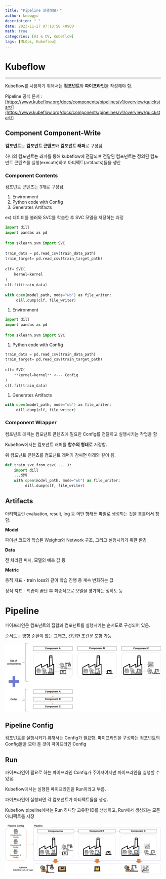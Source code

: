 ```yaml
---
title: "Pipeline 실행해보기"
author: knowgyu
description: " "
date: 2023-11-27 07:10:58 +0900
math: true
categories: [AI & CV, Kubeflow]
tags: [MLOps, Kubeflow]
---
```


# Kubeflow

---

Kubeflow를 사용하기 위해서는 **컴포넌트**와 **파이프라인**을 작성해야 함.

Pipeline 공식 문서 : [https://www.kubeflow.org/docs/components/pipelines/v1/overview/quickstart/](https://www.kubeflow.org/docs/components/pipelines/v1/overview/quickstart/)<br>

## Component Component-Write

**컴포넌트**는 **컴포넌트 콘텐츠**와 **컴포넌트 래퍼**로 구성됨.

하나의 컴포넌트는 래퍼를 통해 kubeflow에 전달되며 전달된 컴포넌트는 정의된 컴포넌트 콘텐츠를 실행(execute)하고 아티팩트(artifacts)들을 생산

### Component Contents

컴포넌트 콘텐츠는 3개로 구성됨.

1. Environment
2. Python code with Config
3. Generates Artifacts

ex) 데이터를 불러와 SVC를 학습한 후 SVC 모델을 저장하는 과정

```python
import dill
import pandas as pd

from sklearn.svm import SVC

train_data = pd.read_csv(train_data_path)
train_target= pd.read_csv(train_target_path)

clf= SVC(
    kernel=kernel
)
clf.fit(train_data)

with open(model_path, mode="wb") as file_writer:
     dill.dump(clf, file_writer)
```

1. Environment

```python
import dill
import pandas as pd

from sklearn.svm import SVC
```

1. Python code with Config

```python
train_data = pd.read_csv(train_data_path)
train_target= pd.read_csv(train_target_path)

clf= SVC(
    **kernel=kernel** <--- Config
)
clf.fit(train_data)
```

1. Generates Artifacts

```python
with open(model_path, mode="wb") as file_writer:
     dill.dump(clf, file_writer)
```

### Component Wrapper

컴포넌트 래퍼는 컴포넌트 콘텐츠에 필요한 Config를 전달하고 실행시키는 작업을 함

Kubeflow에서는 컴포넌트 래퍼를 **함수의 형태**로 저장함.

위 컴포넌트 콘텐츠를 컴포넌트 래퍼가 감싸면 아래와 같이 됨.

```python
def train_svc_from_csv( ... ):
	import dill
	...생략
	with open(model_path, mode="wb") as file_writer:
	     dill.dump(clf, file_writer)
```

## Artifacts

아티팩트란 evaluation, result, log 등 어떤 형태든 파일로 생성되는 것을 통틀어서 칭함.

**Model**

파이썬 코드와 학습된 Weights와 Network 구조, 그리고 실행시키기 위한 환경

**Data**

전 처리된 피처, 모델의 예측 값 등

**Metric**

동적 지표 - train loss와 같이 학습 진행 중 계속 변화하는 값

정적 지표 - 학습이 끝난 후 최종적으로 모델을 평가하는 정확도 등

# Pipeline

파이프라인은 컴포넌트의 집합과 컴포넌트를 실행시키는 순서도로 구성되어 있음.

순서도는 방향 순환이 없는 그래프, 간단한 조건문 포함 가능

![Untitled](/assets/img/kubeflow/kubepipe501.png)

## Pipeline Config

컴포넌트를 실행시키기 위해서는 Config가 필요함. 
파이프라인을 구성하는 컴포넌트의 Config들을 모아 둔 것이 파이프라인 Config

## Run

파이프라인이 필요로 하는 파이프라인 Config가 주어져야지만 파이프라인을 실행할 수 있음.

Kubeflow에서는 실행된 파이프라인을 Run이라고 부름.

파이프라인이 실행되면 각 컴포넌트가 아티팩트들을 생성.

Kubeflow pipeline에서는 Run 하나당 고유한 ID를 생성하고, Run에서 생성되는 모든 아티팩트를 저장

![Untitled](/assets/img/kubeflow/kubepipe502.png)
